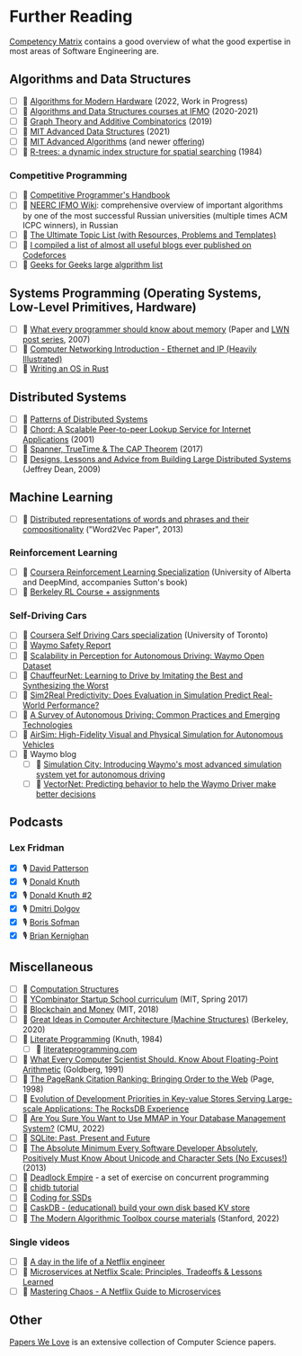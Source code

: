 # Further Reading

[Competency
Matrix](https://sijinjoseph.netlify.app/programmer-competency-matrix/) contains
a good overview of what the good expertise in most areas of Software
Engineering are.

## Algorithms and Data Structures

- [ ] 📖 [Algorithms for Modern Hardware](https://en.algorithmica.org/hpc/) (2022, Work in Progress)
- [ ] 🎥 [Algorithms and Data Structures courses at
  IFMO](https://youtube.com/playlist?list=PLrS21S1jm43igE57Ye_edwds_iL7ZOAG4)
  (2020-2021)
- [ ] 🎥 [Graph Theory and Additive
  Combinatorics](https://youtube.com/playlist?list=PLUl4u3cNGP62qauV_CpT1zKaGG_Vj5igX)
  (2019)
- [ ] 🎥 [MIT Advanced Data Structures](https://courses.csail.mit.edu/6.851/spring21/) (2021)
- [ ] 🎥 [MIT Advanced Algorithms](https://www.youtube.com/watch?v=hM547xRIdzc&list=PL6ogFv-ieghdoGKGg2Bik3Gl1glBTEu8c) (and newer [offering](https://courses.csail.mit.edu/6.854/21/))
- [ ] 📄 [R-trees: a dynamic index structure for spatial
  searching](http://www-db.deis.unibo.it/courses/SI-LS/papers/Gut84.pdf) (1984)

### Competitive Programming

- [ ] 📖 [Competitive Programmer's
  Handbook](https://www.goodreads.com/book/show/34861344-competitive-programmer-s-handbook)
- [ ] 🔗 [NEERC IFMO
  Wiki](http://neerc.ifmo.ru/wiki/index.php?title=%D0%90%D0%BB%D0%B3%D0%BE%D1%80%D0%B8%D1%82%D0%BC%D1%8B_%D0%B8_%D1%81%D1%82%D1%80%D1%83%D0%BA%D1%82%D1%83%D1%80%D1%8B_%D0%B4%D0%B0%D0%BD%D0%BD%D1%8B%D1%85):
  comprehensive overview of important algorithms by one of the most successful
  Russian universities (multiple times ACM ICPC winners), in Russian
- [ ] 🔗 [The Ultimate Topic List (with Resources, Problems and
  Templates)](https://codeforces.com/blog/entry/95106)
- [ ] 🔗 [I compiled a list of almost all useful blogs ever published on
  Codeforces](https://codeforces.com/blog/entry/91363)
- [ ] 🔗 [Geeks for Geeks large algprithm
  list](https://www.geeksforgeeks.org/fundamentals-of-algorithms)

## Systems Programming (Operating Systems, Low-Level Primitives, Hardware)

- [ ] 📄 [What every programmer should know about
  memory](https://people.freebsd.org/~lstewart/articles/cpumemory.pdf) (Paper
  and [LWN post series](https://lwn.net/Articles/250967), 2007)
- [ ] 🔗 [Computer Networking Introduction - Ethernet and IP (Heavily
  Illustrated)](https://iximiuz.com/en/posts/computer-networking-101/)
- [ ] 🔗 [Writing an OS in Rust](https://os.phil-opp.com/)

## Distributed Systems

- [ ] 📖  [Patterns of Distributed
  Systems](https://martinfowler.com/articles/patterns-of-distributed-systems)
- [ ] 📄 [Chord: A Scalable Peer-to-peer Lookup Service for Internet
  Applications](https://pdos.csail.mit.edu/papers/chord:sigcomm01/chord_sigcomm.pdf)
  (2001)
- [ ] 📄 [Spanner, TrueTime & The CAP
  Theorem](https://static.googleusercontent.com/media/research.google.com/en//pubs/archive/45855.pdf)
  (2017)
- [ ] 🔗 [Designs, Lessons and Advice from Building Large Distributed
  Systems](https://www.cs.cornell.edu/projects/ladis2009/talks/dean-keynote-ladis2009.pdf)
  (Jeffrey Dean, 2009)

## Machine Learning

- [ ] 📄 [Distributed representations of words and phrases and their
  compositionality](https://proceedings.neurips.cc/paper/2013/file/9aa42b31882ec039965f3c4923ce901b-Paper.pdf)
  ("Word2Vec Paper", 2013)

### Reinforcement Learning

- [ ] 🎥 [Coursera Reinforcement Learning
  Specialization](https://www.coursera.org/specializations/reinforcement-learning)
  (University of Alberta and DeepMind, accompanies Sutton's book)
- [ ] 🎥 [Berkeley RL Course + assignments](http://rail.eecs.berkeley.edu/deeprlcourse/)

### Self-Driving Cars

- [ ] 🎥 [Coursera Self Driving Cars
  specialization](https://www.coursera.org/specializations/self-driving-cars)
  (University of Toronto)
- [ ] 📄 [Waymo Safety Report](https://storage.googleapis.com/waymo-uploads/files/documents/safety/2021-12-waymo-safety-report.pdf)
- [ ] 📄 [Scalability in Perception for Autonomous Driving: Waymo Open
  Dataset](https://arxiv.org/abs/1912.04838)
- [ ] 📄 [ChauffeurNet: Learning to Drive by Imitating the Best and Synthesizing
  the Worst](https://arxiv.org/abs/1812.03079)
- [ ] 📄 [Sim2Real Predictivity: Does Evaluation in Simulation Predict Real-World Performance?](https://arxiv.org/abs/1912.06321)
- [ ] 📄 [A Survey of Autonomous Driving: Common Practices and Emerging Technologies](https://arxiv.org/abs/1906.05113)
- [ ] 📄 [AirSim: High-Fidelity Visual and Physical Simulation for Autonomous Vehicles](https://arxiv.org/abs/1705.05065v2)
- [ ] 🔗 Waymo blog
  - [ ] 🔗 [Simulation City: Introducing Waymo's most advanced simulation system yet for autonomous driving](https://blog.waymo.com/2021/06/SimulationCity.html)
  - [ ] 🔗 [VectorNet: Predicting behavior to help the Waymo Driver make better decisions](https://blog.waymo.com/2020/05/vectornet.html)

## Podcasts

### Lex Fridman

- [x] 🎙️ [David Patterson](https://youtu.be/naed4C4hfAg)
- [x] 🎙️ [Donald Knuth](https://youtu.be/2BdBfsXbST8)
- [x] 🎙️ [Donald Knuth #2](https://youtu.be/EE1R8FYUJm0)
- [x] 🎙️ [Dmitri Dolgov](https://youtu.be/P6prRXkI5HM)
- [x] 🎙️ [Boris Sofman](https://youtu.be/U_AREIyd0Fc)
- [x] 🎙️ [Brian Kernighan](https://youtu.be/O9upVbGSBFo)

## Miscellaneous

- [ ] 🎥 [Computation
  Structures](https://youtube.com/playlist?list=PLUl4u3cNGP62WVs95MNq3dQBqY2vGOtQ2)
- [ ] 🎥 [YCombinator Startup School curriculum](https://www.startupschool.org)
  (MIT, Spring 2017)
- [ ] 🎥 [Blockchain and Money](https://ocw.mit.edu/courses/15-s12-blockchain-and-money-fall-2018/) (MIT, 2018)
- [ ] 🎥 [Great Ideas in Computer Architecture (Machine Structures)](https://inst.eecs.berkeley.edu/~cs61c/su20/) (Berkeley, 2020)
- [ ] 📄 [Literate Programming](http://www.literateprogramming.com/knuthweb.pdf) (Knuth, 1984)
  - [ ] 🔗 [literateprogramming.com](http://www.literateprogramming.com)
- [ ] 📄 [What Every Computer Scientist Should. Know About Floating-Point
  Arithmetic](https://docs.oracle.com/cd/E19957-01/800-7895/800-7895.pdf)
  (Goldberg, 1991)
- [ ] 📄 [The PageRank Citation Ranking: Bringing Order to the
  Web](http://ilpubs.stanford.edu:8090/422/1/1999-66.pdf) (Page, 1998)
- [ ] 📄 [Evolution of Development Priorities in Key-value Stores Serving Large-scale Applications: The RocksDB Experience](https://www.usenix.org/conference/fast21/presentation/dong)
- [ ] 📄 [Are You Sure You Want to Use MMAP in Your Database Management System?](https://db.cs.cmu.edu/mmap-cidr2022/) (CMU, 2022)
- [ ] 📄 [SQLite: Past, Present and Future](https://www.vldb.org/pvldb/vol15/p3535-gaffney.pdf)
- [ ] 🔗 [The Absolute Minimum Every Software Developer Absolutely, Positively
  Must Know About Unicode and Character Sets (No
  Excuses!)](https://www.joelonsoftware.com/2003/10/08/the-absolute-minimum-every-software-developer-absolutely-positively-must-know-about-unicode-and-character-sets-no-excuses/)
  (2013)
- [ ] 🔗 [Deadlock Empire](https://deadlockempire.github.io/) - a set of
  exercise on concurrent programming
- [ ] 🔗 [chidb tutorial](http://chi.cs.uchicago.edu/chidb/index.html)
- [ ] 🔗 [Coding for SSDs](https://codecapsule.com/2014/02/12/coding-for-ssds-part-1-introduction-and-table-of-contents/)
- [ ] 🔗 [CaskDB - (educational) build your own disk based KV store](https://github.com/avinassh/py-caskdb)
- [ ] 🔗 [The Modern Algorithmic Toolbox course materials](https://web.stanford.edu/class/cs168/index.html) (Stanford, 2022)

### Single videos

- [ ] 🎥 [A day in the life of a Netflix engineer](https://www.youtube.com/watch?v=0QS1TWLooo0)
- [ ] 🎥 [Microservices at Netflix Scale: Principles, Tradeoffs & Lessons Learned](https://www.youtube.com/watch?v=57UK46qfBLY)
- [ ] 🎥 [Mastering Chaos - A Netflix Guide to Microservices](https://www.youtube.com/watch?v=CZ3wIuvmHeM)

## Other

[Papers We Love](https://github.com/papers-we-love/papers-we-love) is an
extensive collection of Computer Science papers.
